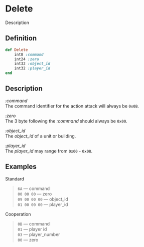 # Delete

Description  

## Definition

```ruby
def Delete
	int8 :command 
	int24 :zero
	int32 :object_id
	int32 :player_id
end
```

## Description

*:command*  
The command identifier for the action attack will always be `0x0B`.

*:zero*  
The 3 byte following the *:command* should always be `0x00`.

*:object_id*  
The *object_id* of a unit or building.

*:player_id*  
The *player_id* may range from `0x00` - `0x08`.

## Examples

Standard

>`6A` &mdash; command  
>`00 00 00` &mdash; zero  
>`09 00 00 00` &mdash; object_id  
>`01 00 00 00` &mdash; player_id

Cooperation

>`0B` &mdash; command  
>`01` &mdash; player id  
>`03` &mdash; player_number  
>`00` &mdash; zero  